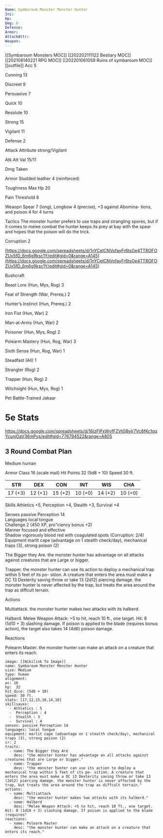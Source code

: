 ```yaml
---
Name: Symbaroum Monster Monster Hunter
Ini: 
Hp: 
Dmg: 0
Defense: 
Armor: 
AttackAttr: 
Weapon: 
---
```

[[Symbaroum Monsters MOC]]
[[202202111122 Bestiary MOC]]
[[202108140221 RPG MOC]]
[[202201061059 Ruins of symbaroum MOC]]
[[outfile]]
Acc 5

Cunning 13

Discreet 9

Persuasive 7

Quick 10

Resolute 10

Strong 15

Vigilant 11

Defense 2

Attack Attribute strong/Vigilant

Atk Att Val 15/11

Dmg Taken

Armor Studded leather 4 (reinforced)

Toughness Max Hp 20

Pain Threshold 8

Weaopn Spear 7 (long), Longbow 4 (precise), +3 against Abomina- tions, and poison 4 for 4 turns

Tactics The monster hunter prefers to use traps and strangling spores, but if it comes to melee combat the hunter keeps its prey at bay with the spear and hopes that the poison will do the trick.

Corruption 2

[https://docs.google.com/spreadsheets/d/1nYCeICNVofayFr6tsOe4TTROFOZUx5fD_6m6g9ksc1Y/edit#gid=0&range=A145](https://docs.google.com/spreadsheets/d/1nYCeICNVofayFr6tsOe4TTROFOZUx5fD_6m6g9ksc1Y/edit#gid=0&range=A145)

Bushcraft

Beast Lore (Hun, Mys, Rog) 3

Feat of Strength (War, Prereq.) 2

Hunter’s Instinct (Hun, Prereq.) 2

Iron Fist (Hun, War) 2

Man-at-Arms (Hun, War) 2

Poisoner (Hun, Mys, Rog) 2

Polearm Mastery (Hun, Rog, War) 3

Sixth Sense (Hun, Rog, War) 1

Steadfast (All) 1

Strangler (Rog) 2

Trapper (Hun, Rog) 2

Witchsight (Hun, Mys, Rog) 1

Pet Battle-Trained Jakaar

# 5e Stats 
https://docs.google.com/spreadsheets/d/16jzFlPxWvfFZVtGBylr7Vc8fKc1qqYcunjOaV36mPys/edit#gid=776794522&range=A805
## 3 Round Combat Plan

Medium human

Armor Class 16 (scale mail) 
Hit Points 32 (5d8 + 10)
Speed 30 ft.

| STR     | DEX     | CON     | INT     | WIS     | CHA     |
| ------- | ------- | ------- | ------- | ------- | ------- |
| 17 (+3) | 12 (+1) | 15 (+2) | 10 (+0) | 14 (+2) | 10 (+0) | 

Skills Athletics +5, Perception +4, Stealth +3, Survival +4

Senses passive Perception 14  
Languages local tongue  
Challenge 2 (450 XP, pro"ciency bonus +2)  
Manner focused and effective  
Shadow vigorously blood red with coagulated spots (Corruption: 2/4)  
Equipment marlit cape (advantage on 1 stealth check/day), mechanical traps (3), strong poison (2)

The Bigger they Are. the monster hunter has advantage on all attacks against creatures that are Large or bigger.

Trapper. the monster hunter can use its action to deploy a mechanical trap within 5 feet of its po- sition. A creature that enters the area must make a DC 13 Dexterity saving throw or take 13 (2d12) piercing damage. the monster hunter is never affected by the trap, but treats the area around the trap as diffcult terrain.

Actions

Multiattack. the monster hunter makes two attacks with its halberd.

Halberd. Melee Weapon Attack: +5 to hit, reach 10 ft., one target. Hit: 8 (1d10 + 3) slashing damage. If poison is applied to the blade (requires bonus action), the target also takes 14 (4d6) poison damage.

Reactions

Polearm Master. the monster hunter can make an attack on a creature that enters its reach.

```statblock
image: [[Wikilink To Image]]
name: Symbaroum Monster Monster Hunter
size: Medium
type: human
alignment:
ac: 16
hp:  32
hit_dice: (5d8 + 10)
speed: 30 ft.
stats: [17,12,15,10,14,10]
skillsaves:
  - Athletics : 5
  -  Perception : 4
  -  Stealth : 3
  -  Survival : 4
senses: passive Perception 14
languages: local tongue
equipment: marlit cape (advantage on 1 stealth check/day), mechanical traps (3), strong poison (2)
cr: 2
traits:
  - name: The Bigger they Are
    desc: "the monster hunter has advantage on all attacks against creatures that are Large or bigger."
  - name: Trapper
    desc: "the monster hunter can use its action to deploy a mechanical trap within 5 feet of its po- sition. A creature that enters the area must make a DC 13 Dexterity saving throw or take 13 (2d12) piercing damage. the monster hunter is never affected by the trap, but treats the area around the trap as diffcult terrain."
actions:
  - name: Multiattack
    desc: "the monster hunter makes two attacks with its halberd."
  - name: Halberd
    desc: "Melee Weapon Attack: +5 to hit, reach 10 ft., one target. Hit: 8 (1d10 + 3) slashing damage. If poison is applied to the blade (requires"
reactions:
  - name: Polearm Master
    desc: "the monster hunter can make an attack on a creature that enters its reach."
```